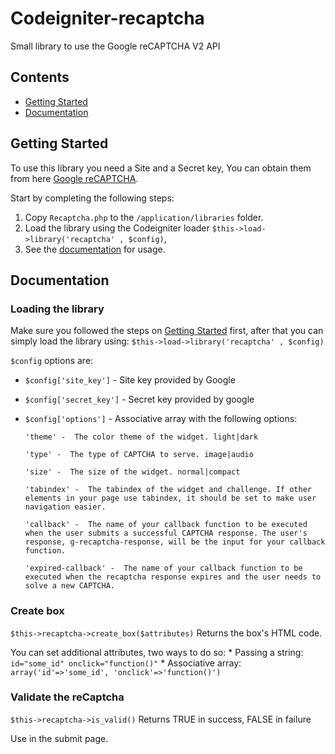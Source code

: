 # Codeigniter-recaptcha
Small library to use the Google reCAPTCHA V2 API
## Contents

  * [Getting Started](#getting-started)
  * [Documentation](#documentation)
  
 ## Getting Started

To use this library you need a Site and a Secret key, You can obtain them from here [Google reCAPTCHA](https://www.google.com/recaptcha/admin).

Start by completing the following steps:

  1. Copy `Recaptcha.php` to the `/application/libraries` folder.
  2. Load the library using the Codeigniter loader `$this->load->library('recaptcha' , $config)`, 
  3. See the [documentation](#documentation) for usage.

 ## Documentation
  ### Loading the library
Make sure you followed the steps on [Getting Started](#getting-started) first, after that you can simply load the library using:
`$this->load->library('recaptcha' , $config)`

`$config` options are:
  * `$config['site_key']` - Site key provided by Google
  * `$config['secret_key']` - Secret key provided by google
  * `$config['options']` - Associative array with the following options:

		'theme' -  The color theme of the widget. light|dark
		
		'type' -  The type of CAPTCHA to serve. image|audio
		
		'size' -  The size of the widget. normal|compact
		
		'tabindex' -  The tabindex of the widget and challenge. If other elements in your page use tabindex, it should be set to make user navigation easier.
		
		'callback' -  The name of your callback function to be executed when the user submits a successful CAPTCHA response. The user's response, g-recaptcha-response, will be the input for your callback function.
		
		'expired-callback' -  The name of your callback function to be executed when the recaptcha response expires and the user needs to solve a new CAPTCHA.
  
  ### Create box
`$this->recaptcha->create_box($attributes)`
Returns the box's HTML code.

You can set additional attributes, two ways to do so:
	* Passing a string: `id="some_id" onclick="function()"`
	* Associative array: `array('id'=>'some_id', 'onclick'=>'function()')`
 
  ### Validate the reCaptcha
`$this->recaptcha->is_valid()`
Returns TRUE in success, FALSE in failure

Use in the submit page.
